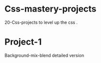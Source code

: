 # Css-mastery-projects
20-Css-projects to level up the css .
# Project-1 
Background-mix-blend detailed version